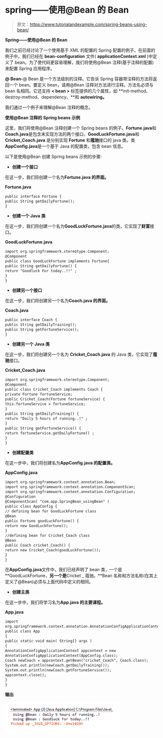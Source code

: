 # spring——使用@Bean 的 Bean

> 原文：<https://www.tutorialandexample.com/spring-beans-using-bean/>

**Spring——使用@Bean 的 Bean**

我们之前已经讨论了一个使用基于 XML 的配置的 Spring 配置的例子。在前面的例子中，我们已经在 **bean-configuration** 文件( **applicationContext.xml** )中定义了 bean。为了使代码更容易理解，我们将使用@Bean 注释(基于注释的配置)来配置 Spring 应用程序。

**@ Bean-**@ Bean 是一个方法级别的注释。它告诉 Spring 容器带注释的方法将返回一个 bean。要定义 bean，请用@Bean 注释对方法进行注释。方法名必须与 bean 名相同。它还支持 **< bean >** 标签提供的几个属性，如 **init-method、destroy-method、dependency、**和 **autowiring。**

我们通过一个例子来理解@Bean 注释的概念。

**使用@Bean 注释的 Spring beans 示例**

这里，我们将使用@Bean 注释创建一个 Spring beans 的例子。**Fortune.java**和**Coach.java**是包含未实现方法的两个接口，**GoodLuckFortune.java**和 **Cricket_Coach.java** 是分别实现 **Fortune** 和**蔻驰**接口的 java 类。类**AppConfig.java**是一个基于 Java 的配置类，包含 bean 信息。

以下是使用@Bean 创建 Spring beans 示例的步骤:

*   **创建一个接口**

在这一步，我们将创建一个名为**Fortune.java 的界面。**

**Fortune.java**

```
public interface Fortune {
public String getDailyFortune();
}
```

*   **创建一个 Java 类**

在这一步，我们将创建一个名为**GoodLuckFortune.java**的类，它实现了**财富**接口。

**GoodLuckFortune.java**

```
import org.springframework.stereotype.Component;
@Component
public class GoodLuckFortune implements Fortune{
public String getDailyFortune() {
return "Goodluck For today..!!" ;
}
} 
```

*   **创建另一个接口**

在这一步，我们将创建另一个名为**Coach.java 的界面。**

**Coach.java**

```
public interface Coach {
public String getDailyTraining();
public String getFortuneService();
} 
```

*   **创建另一个 Java 类**

在这一步，我们将创建另一个名为 **Cricket_Coach.java** 的 Java 类，它实现了**蔻驰**接口。

**Cricket_Coach.java**

```
import org.springframework.stereotype.Component;
@Component
public class Cricket_Coach implements Coach {
private Fortune fortuneService;
public Cricket_Coach(Fortune fortuneService) {
this.fortuneService = fortuneService;
}
public String getDailyTraining() { 
return "Daily 5 hours of running..!" ;
}
public String getFortuneService() {
return fortuneService.getDailyFortune() ;
}
} 
```

*   **创建配置类**

在这一步中，我们将创建名为**AppConfig.java 的配置类。**

**AppConfig.java**

```
import org.springframework.context.annotation.Bean;
import org.springframework.context.annotation.ComponentScan;
import org.springframework.context.annotation.Configuration;
@Configuration
@ComponentScan( "com.app.SpringBean_usingBean" )
public class AppConfig {
// defining bean for GoodLuckFortune class 
@Bean
public Fortune goodLuckFortune() {
return new GoodLuckFortune();
}
//defining bean for Cricket_Coach class
@Bean 
public Coach cricket_Coach() {
return new Cricket_Coach(goodLuckFortune());
}
} 
```

在**AppConfig.java**文件中，我们已经声明了 bean 类，一个是 **GoodLuckFortune，**另一个是**Cricket _ 蔻驰。**Bean 名称和方法名称(在其上定义了@Bean)必须与上面代码中定义的相同。

*   **创建主类**

在这一步中，我们将学习名为**App.java 的主要课程。**

**App.java**

```
import org.springframework.context.annotation.AnnotationConfigApplicationContext;
public class App 
{
public static void main( String[] args )
{
AnnotationConfigApplicationContext appcontext = new AnnotationConfigApplicationContext(AppConfig.class);
Coach newCoach = appcontext.getBean("cricket_Coach", Coach.class); 
System.out.println(newCoach.getDailyTraining());
System.out.println(newCoach.getFortuneService());
appcontext.close();
}
} 
```

**输出**

![main class named App.java](img/a430f3f28a3768da9149b410cb7e9681.png)